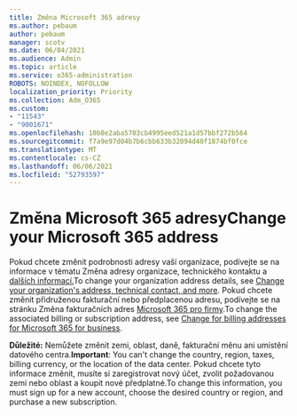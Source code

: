 ```yaml
---
title: Změna Microsoft 365 adresy
ms.author: pebaum
author: pebaum
manager: scotv
ms.date: 06/04/2021
ms.audience: Admin
ms.topic: article
ms.service: o365-administration
ROBOTS: NOINDEX, NOFOLLOW
localization_priority: Priority
ms.collection: Adm_O365
ms.custom:
- "11543"
- "9001671"
ms.openlocfilehash: 10b8e2aba5703cb4995eed521a1d57bbf272b564
ms.sourcegitcommit: f7a9e97d04b7b6cbb633b32094d40f1874bf0fce
ms.translationtype: MT
ms.contentlocale: cs-CZ
ms.lasthandoff: 06/06/2021
ms.locfileid: "52793597"
---
```

# <a name="change-your-microsoft-365-address"></a><span data-ttu-id="5f653-102">Změna Microsoft 365 adresy</span><span class="sxs-lookup"><span data-stu-id="5f653-102">Change your Microsoft 365 address</span></span>

<span data-ttu-id="5f653-103">Pokud chcete změnit podrobnosti adresy vaší organizace, podívejte se na informace v tématu Změna adresy organizace, technického kontaktu a [dalších informací.](/microsoft-365/admin/manage/change-address-contact-and-more)</span><span class="sxs-lookup"><span data-stu-id="5f653-103">To change your organization address details, see [Change your organization's address, technical contact, and more](/microsoft-365/admin/manage/change-address-contact-and-more).</span></span> <span data-ttu-id="5f653-104">Pokud chcete změnit přidruženou fakturační nebo předplacenou adresu, podívejte se na stránku Změna fakturačních adres [Microsoft 365 pro firmy](/microsoft-365/commerce/billing-and-payments/change-your-billing-addresses).</span><span class="sxs-lookup"><span data-stu-id="5f653-104">To change the associated billing or subscription address, see [Change for billing addresses for Microsoft 365 for business](/microsoft-365/commerce/billing-and-payments/change-your-billing-addresses).</span></span> 

<span data-ttu-id="5f653-105">**Důležité:** Nemůžete změnit zemi, oblast, daně, fakturační měnu ani umístění datového centra.</span><span class="sxs-lookup"><span data-stu-id="5f653-105">**Important**: You can't change the country, region, taxes, billing currency, or the location of the data center.</span></span> <span data-ttu-id="5f653-106">Pokud chcete tyto informace změnit, musíte si zaregistrovat nový účet, zvolit požadovanou zemi nebo oblast a koupit nové předplatné.</span><span class="sxs-lookup"><span data-stu-id="5f653-106">To change this information, you must sign up for a new account, choose the desired country or region, and purchase a new subscription.</span></span> 